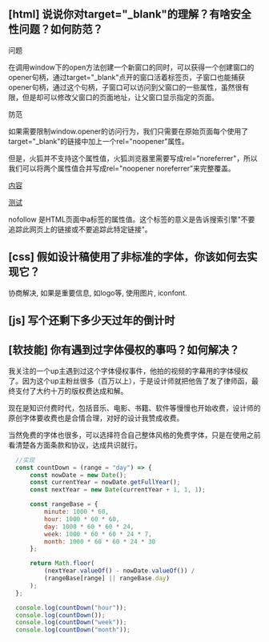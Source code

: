 
## [html] 说说你对target="_blank"的理解？有啥安全性问题？如何防范？

  问题
  
  在调用window下的open方法创建一个新窗口的同时，可以获得一个创建窗口的opener句柄，通过target="_blank"点开的窗口活着标签页，子窗口也能捕获opener句柄，通过这个句柄，子窗口可以访问到父窗口的一些属性，虽然很有限，但是却可以修改父窗口的页面地址，让父窗口显示指定的页面。

  防范
  
  如果需要限制window.opener的访问行为，我们只需要在原始页面每个使用了target="_blank"的链接中加上一个rel="noopener"属性。
  
  但是，火狐并不支持这个属性值，火狐浏览器里需要写成rel="noreferrer"，所以我们可以将两个属性值合并写成rel="noopener noreferrer"来完整覆盖。

  <a href="https://www.baidu.com" target="_blank" rel="noopener noreferrer nofollow">内容</a>

  <a href="./day50.html">测试</a>

  nofollow 是HTML页面中a标签的属性值。这个标签的意义是告诉搜索引擎"不要追踪此网页上的链接或不要追踪此特定链接"。

## [css] 假如设计稿使用了非标准的字体，你该如何去实现它？

  协商解决, 如果是重要信息, 如logo等, 使用图片, iconfont.

## [js] 写个还剩下多少天过年的倒计时

## [软技能] 你有遇到过字体侵权的事吗？如何解决？

  我关注的一个up主遇到过这个字体侵权事件，他拍的视频的字幕用的字体侵权了。因为这个up主粉丝很多（百万以上），于是设计师就把他告了发了律师函，最终支付了大约十万的版权费达成和解。
  
  现在是知识付费时代，包括音乐、电影、书籍、软件等慢慢也开始收费，设计师的原创字体要收费也是合情合理，对好的设计我赞成收费。
  
  当然免费的字体也很多，可以选择符合自己整体风格的免费字体，只是在使用之前看清楚各方面条款和协议，达成共识就行。




```javascript
  //实现
  const countDown = (range = "day") => {
      const nowDate = new Date();
      const currentYear = nowDate.getFullYear();
      const nextYear = new Date(currentYear + 1, 1, 1);

      const rangeBase = {
          minute: 1000 * 60,
          hour: 1000 * 60 * 60,
          day: 1000 * 60 * 60 * 24,
          week: 1000 * 60 * 60 * 24 * 7,
          month: 1000 * 60 * 60 * 24 * 30
      };

      return Math.floor(
          (nextYear.valueOf() - nowDate.valueOf()) /
          (rangeBase[range] || rangeBase.day)
      );
  };

  console.log(countDown("hour"));
  console.log(countDown());
  console.log(countDown("week"));
  console.log(countDown("month"));
```
